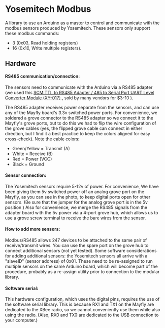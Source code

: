 # Yosemitech Modbus

A library to use an Arduino as a master to control and communicate with the modbus sensors produced by Yosemitech. These sensors only support these modbus commands:
* 3 (0x03, Read holding registers)
* 16 (0x10, Write multiple registers).

## Hardware

#### RS485 communication/connection:
The sensors need to communicate with the Arduino via a RS485 adapter (we used this [SCM TTL to RS485 Adapter / 485 to Serial Port UART Level Converter Module (XY-017) ](https://www.amazon.com/gp/product/B01J9C7JNA), sold by many vendors for $3-10 ).

The RS485 adapter receives power separate from the sensors, and can use any of the Mayfly board's 3.3v switched power ports. For convenience, we soldered a grove connector to the RS485 adapter so we connect it to the Mayfly's grove ports, but to do this we had to flip the wire configuration of the grove cables (yes, the flipped grove cable can connect in either direction, but I find it a best practice to keep the colors aligned for easy cross-check).
Note the cable colors:
* Green/Yellow = Transmit (A)
* White = Receive (B)
* Red = Power (VCC)
* Black = Ground

#### Sensor connection:
The Yosemitech sensors require 5-12v of power. For convenience, We have been giving them 5v switched power off an analog grove port on the Mayfly, as you can see in the photo, to keep digital ports open for other sensors. (Be sure that the jumper for the analog grove port is in the 5v position.) Also for convenience, we merge the RS485 signals from the adapter board with the 5v power via a 4-port grove hub, which allows us to use a grove screw terminal to receive the bare wires from the sensor.

#### How to add more sensors:
Modbus/RS485 allows 247 devices to be attached to the same pair of receive/transmit wires. You can use the spare port on the grove hub to connect additional sensors (not yet tested). Some software considerations for adding additional sensors: the Yosemitech sensors all arrive with a "slaveID" (sensor address) of 0x01. These need to be re-assigned to run multiple sensors on the same Arduino board, which will become part of the procedure, probably as a re-assign utility prior to connection to the modular library.

#### Software serial:
This hardware configuration, which uses the digital pins, requires the use of the software serial library. This is because RX1 and TX1 on the Mayfly are dedicated to the XBee radio, so we cannot conveniently use them while also using the radio. (Also, RX0 and TX0 are dedicated to the USB connection to your computer.)
